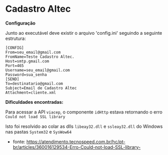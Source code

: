 # Cadastro Altec

**Configuração**

Junto ao executável deve existir o arquivo 'config.ini' seguindo a seguinte estrutura:
```
[CONFIG]
From=seu_email@gmail.com
FromName=Teste Cadastro Altec.
Host=smtp.gmail.com
Port=465
Username=seu_email@gmail.com
Password=sua_senha
[SEND]
To=destinatario@gmail.com
Subject=Email de Cadastro Altec
Attachment=cliente.xml
```

**Dificuldades encontradas:**

Para acessar a API ```viacep```, o componente ```idHttp``` estava retornando o erro ```Could not load SSL library```

Isto foi resolvido ao colar as dlls ```libeay32.dll``` e ```ssleay32.dll``` do Windows nas pastas ```System32``` e ```SysWow64```
* fonte: https://atendimento.tecnospeed.com.br/hc/pt-br/articles/360016129534-Erro-Could-not-load-SSL-library-

